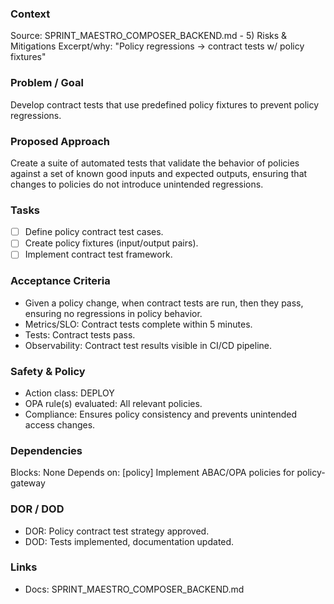 ### Context
Source: SPRINT_MAESTRO_COMPOSER_BACKEND.md - 5) Risks & Mitigations
Excerpt/why: "Policy regressions → contract tests w/ policy fixtures"

### Problem / Goal
Develop contract tests that use predefined policy fixtures to prevent policy regressions.

### Proposed Approach
Create a suite of automated tests that validate the behavior of policies against a set of known good inputs and expected outputs, ensuring that changes to policies do not introduce unintended regressions.

### Tasks
- [ ] Define policy contract test cases.
- [ ] Create policy fixtures (input/output pairs).
- [ ] Implement contract test framework.

### Acceptance Criteria
- Given a policy change, when contract tests are run, then they pass, ensuring no regressions in policy behavior.
- Metrics/SLO: Contract tests complete within 5 minutes.
- Tests: Contract tests pass.
- Observability: Contract test results visible in CI/CD pipeline.

### Safety & Policy
- Action class: DEPLOY
- OPA rule(s) evaluated: All relevant policies.
- Compliance: Ensures policy consistency and prevents unintended access changes.

### Dependencies
Blocks: None
Depends on: [policy] Implement ABAC/OPA policies for policy-gateway

### DOR / DOD
- DOR: Policy contract test strategy approved.
- DOD: Tests implemented, documentation updated.

### Links
- Docs: SPRINT_MAESTRO_COMPOSER_BACKEND.md
